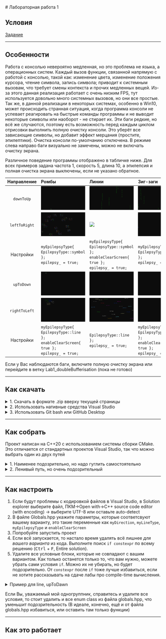 ﻿﻿# Лабораторная работа 1

## Условия

[Задание](ООП_ТЗ_Лабораторная_работа_1.docx)

---

## Особенности

Работа с консолью невероятно медленная, но это проблема не языка, а операционных систем. Каждый вызов функции, связанной напрямую с работой с консолью, такой как: изменение цвета, изменение положения курсора, чтение символа, запись символа; приводит к системным вызовам, что требует смены контекста и прочих медленных вещей. Из-за этого данная реализация работает с очень низким FPS, тут используется довольно много системных вызовов, но они все простые.\
Так же, в данной реализации в некоторых системах, особенно в Win10, может происходить странная ситуация, когда программа консоли не успевает реагировать на быстрые команды программы и не выводит некоторые символы или наоборот - не стирает их. Эти баги редкие, но всё же случаются, поэтому есть возможность перед каждым циклом отрисовки выполнить полную очистку консоли. Это уберёт все зависающие символы, но добавит эффект мерцания (простите, эпилептики). Очистка консоли по-умолчанию отключена. В режиме слева направо баги визуально не замечены, можно не включать очистку экрана.

Различное поведение программы отображено в табличке ниже. Для всех примеров задана частота 1, скорость 5, длина 10, а эпилепсия и полная очистка экрана выключены, если не указано обратное.

| Направление | Ромбы | Линии | Зиг-заги |
| :---: | :--- | :--- | :--- |
| `downToUp` | ![](resources/dtu-r-s-f-f.gif) | ![](resources/dtu-l-s-f-f.gif) | ![](resources/dtu-z-s-f-f.gif) |
| `leftToRight` | ![](resources/ltr-r-s-f-t.gif) | ![](resources/ltr-l-s-t-t.gif) | ![](resources/ltr-z-s-f-t.gif) |
| Настройки | `myEpilepsyType{ EpilepsyType::symbol };`<br>`epilepsy_ = true;` | `myEpilepsyType{ EpilepsyType::symbol };`<br>`enableClearScreen{ true };`<br>`epilepsy_ = true;` | `myEpilepsyType{ EpilepsyType::symbol };`<br>`epilepsy_ = true;` |
| `upToDown` | ![](resources/utd-r-l-f-f.gif) | ![](resources/utd-l-l-f-f.gif) | ![](resources/utd-z-l-f-f.gif) |
| `rightToLeft` | ![](resources/rtl-r-l-t-t.gif) | ![](resources/rtl-l-l-f-t.gif) | ![](resources/rtl-z-l-t-t.gif) |
| Настройки | `myEpilepsyType{ EpilepsyType::line };`<br>`enableClearScreen{ true };`<br>`epilepsy_ = true;` | `EpilepsyType::line };`<br>`epilepsy_ = true;` | `myEpilepsyType{ EpilepsyType::line };`<br>`enableClearScreen{ true };`<br>`epilepsy_ = true;` |

Если у Вас наблюдаются баги, включите полную очистку экрана или перейдите в ветку Lab1_doubleBufferisation (пока не готово)

---

## Как скачать

<details>
	<summary>1. Скачать в формате .zip вверху текущей страницы</summary>

Распаковать в удобное место и перейти к разделу "[Как собрать](https://github.com/MaroonSkull/OOP-lab-works--MAI-316kaf-09.03.01-5-semester/tree/Lab1#%D0%BA%D0%B0%D0%BA-%D1%81%D0%BE%D0%B1%D1%80%D0%B0%D1%82%D1%8C)"
</details>

<details>
	<summary>2. Использовать нативные средства Visual Studio</summary>

При открытии программы выбрать справа Clone Repository, указать [эту ссылку](https://github.com/MaroonSkull/OOP-lab-works--MAI-316kaf-09.03.01-5-semester), в панели инструментов выбрать git->manage branches, развернуть remotes/origin, ПКМ по Lab1->checkout, перейти в Solution explorer и выбрать единственную папку с проектом.
</details>

<details>
	<summary>3. Использовать Git bash или GitHub Desktop</summary>

Но мне лень сейчас описывать эти варианты, так что как-нибудь сами
</details>

---

## Как собрать

Проект написан на C++20 с использованием системы сборки CMake. Это отличается от стандартных проектов Visual Studio, так что можно выбрать один из двух путей

<details>
	<summary>1. Наименее подозрительно, но надо гуглить самостоятельно</summary>
  
*Чтобы вопросов не было, почему это Вы использовали CMake, ведь этому Вас никто не учил (или если установлена относительно старая версия visual studio)*
1. [Скачать CMake](https://cmake.org/download/) (рекомендую секцию latest release -> binary distribution);
2. Установить cmake-gui;
3. Выполнить генерацию solution файла для используемой IDE; (это гуглить, долго расписывать)
4. Запустить сгенерированное решение как свой собственный проект Visual Studio)))
</details>

<details>
	<summary>2. Ленивый путь, но очень подозрительный</summary>
  
*мб придётся объяснять CMake и то, как работает эта система сборки. И работает только в новых версиях Visual Studio (некоторые версии 2017 и новее)*
1. [Добавить поддержку CMake](https://learn.microsoft.com/ru-ru/cpp/build/cmake-projects-in-visual-studio?view=msvc-170) с помощью Visual Studio Installer;
2. Запустить проект как ни в чём не бывало
3. В выпадающем списке вверху выбрать Lab1[.exe]
![Выбор cmake target executable](resources/select-startup-item.png)
Можно компилировать
</details>

---

## Как настроить

1. Если будут проблемы с кодировкой файлов в Visual Studio, в Solution explorer выберите файл, ПКМ->Open with->C++ source code editor (with encoding) -> выберите UTF-8 или оставьте auto-detect
2. В файле Globals.hpp укажите параметры, которые соответсвуют вашему варианту, это такие переменные как `myDirection`, `myLineType`, `myEpilepsyType` и `enableClearScreen`
3. Попробуйте запустить проект
4. Если всё запускается, то настало время удалять всё лишнее *для вашего варианта* из кода. Выполните поиск `if constexpr` по всему решению (<kbd>Ctrl</kbd> + <kbd>F</kbd>, Entire solution).
5. Удалите все условные блоки, которые не совпадают с вашим вариантом. Как только останется только то, что вам нужно, можете убрать сами условия `if`. Можно их не убирать, но будет подозрительно. От `constexpr` после `if` тоже лучше избавиться, если не хотите рассказывать на сдаче лабы про compile-time вычисления.

<details>
	<summary>Пример для line, upToDawn</summary>

*Пример метода из класса Line*
До
```C++
void move(double distance) {
	
	// Получаем текущую позицию начала линии
	int16_t x{ static_cast<int16_t>(x_) };
	int16_t y{ static_cast<int16_t>(y_) };
	// Накапливаем смещение
	if constexpr (Global::myDirection == Global::Direction::upToDown)
		y_ += distance;
	else if constexpr (Global::myDirection == Global::Direction::downToUp)
		y_ -= distance;
	else if constexpr (Global::myDirection == Global::Direction::leftToRight)
		x_ += distance;
	else if constexpr (Global::myDirection == Global::Direction::rightToLeft)
		x_ -= distance;
		
	// Вычисляем, на сколько позиций нам надо сместиться
	int16_t stepsY = static_cast<int16_t>(y_) - y; // вертикально
	int16_t stepsX = static_cast<int16_t>(x_) - x; // горизонтально
	...
}
```
После
```C++
void move(double distance) {
	
	// Получаем текущую позицию начала линии
	int16_t x{ static_cast<int16_t>(x_) };
	int16_t y{ static_cast<int16_t>(y_) };
	// Накапливаем смещение
	y_ += distance;
		
	// Вычисляем, на сколько позиций нам надо сместиться
	int16_t stepsY = static_cast<int16_t>(y_) - y; // вертикально
	int16_t stepsX = static_cast<int16_t>(x_) - x; // горизонтально
	...
}
```
</details>

Если Вы, уважаемый мой одногруппник, справитесь и удалите все условия, то стоит удалить и все enum class из файла globals.hpp, что уменьшит подозрительность (В идеале, конечно, ещё и от файла globals.hpp избавиться, или оставить там только функции)

---

## Как это работает

